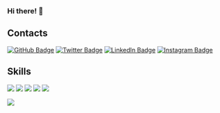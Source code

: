 ### Hi there! 👋

## Contacts

[![GitHub Badge](https://img.shields.io/badge/-GitHub-000?style=flat-square&logo=Github&logoColor=white)](https://github.com/magnologan)
[![Twitter Badge](https://img.shields.io/badge/-Twitter-1ca0f1?style=flat-square&logo=twitter&logoColor=white&link=https://twitter.com/magnologan)](https://twitter.com/magnologan)
[![LinkedIn Badge](https://img.shields.io/badge/-LinkedIn-0077b5?style=flat-square&logo=linkedin&logoColor=white&link=https://twitter.com/magnologan)](https://www.linkedin.com/in/magnologan/)
[![Instagram Badge](https://img.shields.io/badge/-Instagram-e4405f?style=flat-square&logo=instagram&logoColor=white&link=https://twitter.com/magnologan)](https://www.instagram.com/katanasec/)

## Skills

[![](https://img.shields.io/badge/-Visual%20Studio%20Code-5C2D91?style=flat-square&logoColor=white&logo=visual-studio)](https://github.com/magnologan)
[![](https://img.shields.io/badge/-Bash-4eaa25?style=flat-square&logoColor=white&logo=gnu-bash)](https://github.com/magnologan)
[![](https://img.shields.io/badge/-Docker-2496ed?style=flat-square&logoColor=white&logo=docker)](https://github.com/magnologan)
[![](https://img.shields.io/badge/-Kubernetes-326CE5?style=flat-square&logoColor=white&logo=kubernetes)](https://github.com/magnologan)
[![](https://img.shields.io/badge/-AWS-232F3E?style=flat-square&logoColor=white&logo=amazon-aws)](https://github.com/magnologan)

<!--div align="center">
    <br>
    <br>
    <img src="https://raw.githubusercontent.com/magnologan/magnologan/main/">
    <br>
</div-->
<a href="https://feisky.xyz/about">
  <img align="left" src="https://github-readme-stats.vercel.app/api?username=magnologan&show_icons=true" />
</a>
<!--a href="https://feisky.xyz/about">
  <img align="left" src="https://github-readme-stats.vercel.app/api/top-langs/?username=magnologan&hide=html,css" />
</a-->

<!--
**magnologan/magnologan** is a ✨ _special_ ✨ repository because its `README.md` (this file) appears on your GitHub profile.

Here are some ideas to get you started:

- 🔭 I’m currently working on ...
- 🌱 I’m currently learning ...
- 👯 I’m looking to collaborate on ...
- 🤔 I’m looking for help with ...
- 💬 Ask me about ...
- 📫 How to reach me: ...
- 😄 Pronouns: ...
- ⚡ Fun fact: ...
-->
